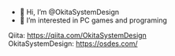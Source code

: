 - 👋 Hi, I’m @OkitaSystemDesign
- 👀 I’m interested in PC games and programing

Qiita: https://qiita.com/OkitaSystemDesign  
OkitaSystemDesign: https://osdes.com/

<!---
OkitaSystemDesign/OkitaSystemDesign is a ✨ special ✨ repository because its `README.md` (this file) appears on your GitHub profile.
You can click the Preview link to take a look at your changes.
--->
